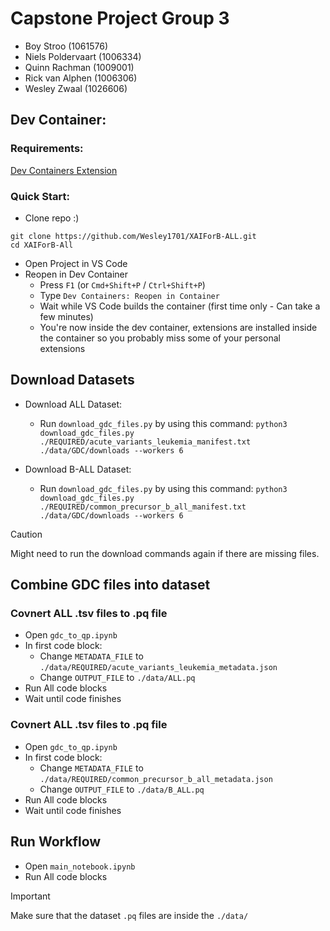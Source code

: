 # Capstone Project Group 3
- Boy Stroo (1061576)
- Niels Poldervaart (1006334)
- Quinn Rachman (1009001)
- Rick van Alphen (1006306)
- Wesley Zwaal (1026606)

## Dev Container:
### Requirements:
[Dev Containers Extension](https://marketplace.visualstudio.com/items?itemName=ms-vscode-remote.remote-containers)

### Quick Start:
- Clone repo :)
```
git clone https://github.com/Wesley1701/XAIForB-ALL.git
cd XAIForB-All
```
- Open Project in VS Code
- Reopen in Dev Container
  - Press `F1` (or `Cmd+Shift+P` / `Ctrl+Shift+P`)
  - Type `Dev Containers: Reopen in Container`
  - Wait while VS Code builds the container (first time only - Can take a few minutes)
  - You're now inside the dev container, extensions are installed inside the container so you probably miss some of your personal extensions

## Download Datasets
- Download ALL Dataset:
  - Run `download_gdc_files.py` by using this command: `python3 download_gdc_files.py ./REQUIRED/acute_variants_leukemia_manifest.txt ./data/GDC/downloads --workers 6`

- Download B-ALL Dataset:
  - Run `download_gdc_files.py` by using this command: `python3 download_gdc_files.py ./REQUIRED/common_precursor_b_all_manifest.txt ./data/GDC/downloads --workers 6`

> [!CAUTION]
> Might need to run the download commands again if there are missing files.

## Combine GDC files into dataset
### Covnert ALL .tsv files to .pq file
- Open `gdc_to_qp.ipynb`
- In first code block:
  - Change `METADATA_FILE` to `./data/REQUIRED/acute_variants_leukemia_metadata.json`
  - Change `OUTPUT_FILE` to `./data/ALL.pq`
- Run All code blocks
- Wait until code finishes

### Covnert ALL .tsv files to .pq file
- Open `gdc_to_qp.ipynb`
- In first code block:
  - Change `METADATA_FILE` to `./data/REQUIRED/common_precursor_b_all_metadata.json`
  - Change `OUTPUT_FILE` to `./data/B_ALL.pq`
- Run All code blocks
- Wait until code finishes

## Run Workflow
- Open `main_notebook.ipynb`
- Run All code blocks

> [!IMPORTANT]
> Make sure that the dataset `.pq` files are inside the `./data/`